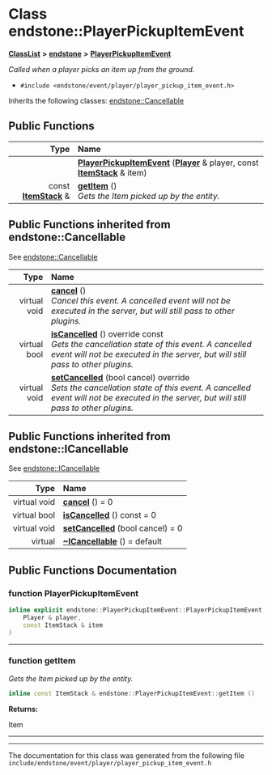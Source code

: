 

# Class endstone::PlayerPickupItemEvent



[**ClassList**](annotated.md) **>** [**endstone**](namespaceendstone.md) **>** [**PlayerPickupItemEvent**](classendstone_1_1PlayerPickupItemEvent.md)



_Called when a player picks an item up from the ground._ 

* `#include <endstone/event/player/player_pickup_item_event.h>`



Inherits the following classes: [endstone::Cancellable](classendstone_1_1Cancellable.md)










































































## Public Functions

| Type | Name |
| ---: | :--- |
|   | [**PlayerPickupItemEvent**](#function-playerpickupitemevent) ([**Player**](classendstone_1_1Player.md) & player, const [**ItemStack**](classendstone_1_1ItemStack.md) & item) <br> |
|  const [**ItemStack**](classendstone_1_1ItemStack.md) & | [**getItem**](#function-getitem) () <br>_Gets the Item picked up by the entity._  |


## Public Functions inherited from endstone::Cancellable

See [endstone::Cancellable](classendstone_1_1Cancellable.md)

| Type | Name |
| ---: | :--- |
| virtual void | [**cancel**](classendstone_1_1Cancellable.md#function-cancel) () <br>_Cancel this event. A cancelled event will not be executed in the server, but will still pass to other plugins._  |
| virtual bool | [**isCancelled**](classendstone_1_1Cancellable.md#function-iscancelled) () override const<br>_Gets the cancellation state of this event. A cancelled event will not be executed in the server, but will still pass to other plugins._  |
| virtual void | [**setCancelled**](classendstone_1_1Cancellable.md#function-setcancelled) (bool cancel) override<br>_Sets the cancellation state of this event. A cancelled event will not be executed in the server, but will still pass to other plugins._  |


## Public Functions inherited from endstone::ICancellable

See [endstone::ICancellable](classendstone_1_1ICancellable.md)

| Type | Name |
| ---: | :--- |
| virtual void | [**cancel**](classendstone_1_1ICancellable.md#function-cancel) () = 0<br> |
| virtual bool | [**isCancelled**](classendstone_1_1ICancellable.md#function-iscancelled) () const = 0<br> |
| virtual void | [**setCancelled**](classendstone_1_1ICancellable.md#function-setcancelled) (bool cancel) = 0<br> |
| virtual  | [**~ICancellable**](classendstone_1_1ICancellable.md#function-icancellable) () = default<br> |
















































































## Public Functions Documentation




### function PlayerPickupItemEvent 

```C++
inline explicit endstone::PlayerPickupItemEvent::PlayerPickupItemEvent (
    Player & player,
    const ItemStack & item
) 
```




<hr>



### function getItem 

_Gets the Item picked up by the entity._ 
```C++
inline const ItemStack & endstone::PlayerPickupItemEvent::getItem () 
```





**Returns:**

Item 





        

<hr>

------------------------------
The documentation for this class was generated from the following file `include/endstone/event/player/player_pickup_item_event.h`

